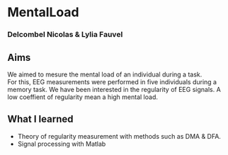 # MentalLoad
### Delcombel Nicolas & Lylia Fauvel
## Aims
We aimed to mesure the mental load of an individual during a task.   
For this, EEG measurements were performed in five
individuals during a memory task. We have been interested in
the regularity of EEG signals. A low coeffient of regularity mean a high mental load.
## What I learned
* Theory of regularity measurement with methods such as DMA & DFA.
* Signal processing with Matlab
